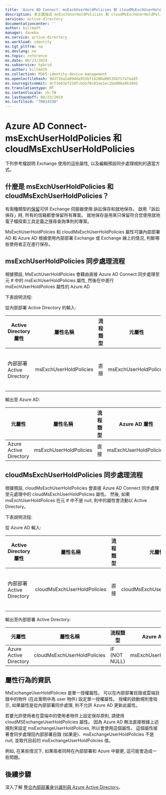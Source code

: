 ```yaml
---
title: 'Azure AD Connect: msExchUserHoldPolicies 和 cloudMsExchUserHoldPolicies |Microsoft Docs'
description: 本主題描述 msExchUserHoldPolicies 和 cloudMsExchUserHoldPolicies 屬性的屬性行為
services: active-directory
documentationcenter: ''
author: billmath
manager: daveba
ms.service: active-directory
ms.workload: identity
ms.tgt_pltfrm: na
ms.devlang: na
ms.topic: reference
ms.date: 08/23/2019
ms.subservice: hybrid
ms.author: billmath
ms.collection: M365-identity-device-management
ms.openlocfilehash: 9d371ba2a09dda933bf14208a00535b757afea85
ms.sourcegitcommit: dcf3e03ef228fcbdaf0c83ae1ec2ba996a4b1892
ms.translationtype: MT
ms.contentlocale: zh-TW
ms.lasthandoff: 08/23/2019
ms.locfileid: "70014330"
---
```

# <a name="azure-ad-connect---msexchuserholdpolicies-and-cloudmsexchuserholdpolicies"></a>Azure AD Connect-msExchUserHoldPolicies 和 cloudMsExchUserHoldPolicies
下列參考檔說明 Exchange 使用的這些屬性, 以及編輯預設同步處理規則的適當方式。

## <a name="what-are-msexchuserholdpolicies-and-cloudmsexchuserholdpolicies"></a>什麼是 msExchUserHoldPolicies 和 cloudMsExchUserHoldPolicies？
有兩種類型的[保留](https://docs.microsoft.com/Exchange/policy-and-compliance/holds/holds?view=exchserver-2019)可供 Exchange 伺服器使用:訴訟保存和就地保存。 啟用「訴訟保存」時, 所有的信箱都會保留所有專案。  就地保存是用來只保留符合您使用就地電子檔探索工具定義之搜尋查詢準則的專案。

MsExchUserHoldPolcies 和 cloudMsExchUserHoldPolicies 屬性可讓內部部署 AD 和 Azure AD 根據使用內部部署 Exchange 或 Exchange 線上的情況, 判斷哪些使用者正在進行保存。

## <a name="msexchuserholdpolicies-synchronization-flow"></a>msExchUserHoldPolicies 同步處理流程
根據預設, MsExchUserHoldPolcies 會藉由直接 Azure AD Connect 同步處理至元 # 中的 msExchUserHoldPolicies 屬性, 然後在中進行 msExchUserHoldPolices 屬性的 Azure AD

下表說明流程:

從內部部署 Active Directory 的輸入:

|Active Directory 屬性|屬性名稱|流程類型|元屬性|同步處理規則|
|-----|-----|-----|-----|-----|
|內部部署 Active Directory|msExchUserHoldPolicies|直接|msExchUserHoldPolices|In from AD-使用者交換|

輸出至 Azure AD:

|元屬性|屬性名稱|流程類型|Azure AD 屬性|同步處理規則|
|-----|-----|-----|-----|-----|
|Azure Active Directory|msExchUserHoldPolicies|直接|msExchUserHoldPolicies|Out to AAD – UserExchangeOnline|

## <a name="cloudmsexchuserholdpolicies-synchronization-flow"></a>cloudMsExchUserHoldPolicies 同步處理流程
根據預設, cloudMsExchUserHoldPolicies 會直接 Azure AD Connect 同步處理至元處理中的 cloudMsExchUserHoldPolicies 屬性。 然後, 如果 msExchUserHoldPolices 在元 # 中不是 null, 則中的屬性會流動以 Active Directory。

下表說明流程:

從 Azure AD 輸入:

|Active Directory 屬性|屬性名稱|流程類型|元屬性|同步處理規則|
|-----|-----|-----|-----|-----|
|內部部署 Active Directory|cloudMsExchUserHoldPolicies|直接|cloudMsExchUserHoldPolicies|In from AAD-使用者交換|

輸出至內部部署 Active Directory:

|元屬性|屬性名稱|流程類型|Azure AD 屬性|同步處理規則|
|-----|-----|-----|-----|-----|
|Azure Active Directory|cloudMsExchUserHoldPolicies|IF (NOT NULL)|msExchUserHoldPolicies|Out to AD – UserExchangeOnline|

## <a name="information-on-the-attribute-behavior"></a>屬性行為的資訊
MsExchangeUserHoldPolicies 是單一授權屬性。  可以在內部部署目錄或雲端目錄中的物件 (在此案例中為 user 物件) 設定單一授權屬性。  授權的啟動規則會指示, 如果屬性是從內部部署同步處理, 則不允許 Azure AD 更新此屬性。

若要允許使用者在雲端中的使用者物件上設定保存原則, 請使用 cloudMSExchangeUserHoldPolicies 屬性。 因為 Azure AD 無法直接根據上述規則來設定 msExchangeUserHoldPolicies, 所以會使用這個屬性。  這個屬性接著會同步處理回內部部署目錄 (如果是)、msExchangeUserHoldPolicies 不是 null, 並取代目前的 msExchangeUserHoldPolicies 值。

例如, 在某些情況下, 如果兩者同時在內部部署和 Azure 中變更, 這可能會造成一些問題。  

## <a name="next-steps"></a>後續步驟
深入了解 [整合內部部署身分識別與 Azure Active Directory](whatis-hybrid-identity.md)。

